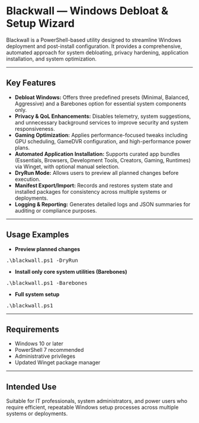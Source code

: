 # Blackwall — Windows Debloat & Setup Wizard

Blackwall is a PowerShell-based utility designed to streamline Windows deployment and post-install configuration. It provides a comprehensive, automated approach for system debloating, privacy hardening, application installation, and system optimization.

---

## Key Features

- **Debloat Windows:** Offers three predefined presets (Minimal, Balanced, Aggressive) and a Barebones option for essential system components only.
- **Privacy & QoL Enhancements:** Disables telemetry, system suggestions, and unnecessary background services to improve security and system responsiveness.
- **Gaming Optimization:** Applies performance-focused tweaks including GPU scheduling, GameDVR configuration, and high-performance power plans.
- **Automated Application Installation:** Supports curated app bundles (Essentials, Browsers, Development Tools, Creators, Gaming, Runtimes) via Winget, with optional manual selection.
- **DryRun Mode:** Allows users to preview all planned changes before execution.
- **Manifest Export/Import:** Records and restores system state and installed packages for consistency across multiple systems or deployments.
- **Logging & Reporting:** Generates detailed logs and JSON summaries for auditing or compliance purposes.

---

## Usage Examples

- **Preview planned changes**
<pre>.\blackwall.ps1 -DryRun</pre>

- **Install only core system utilities (Barebones)**
<pre>.\blackwall.ps1 -Barebones</pre>

- **Full system setup**
<pre>.\blackwall.ps1</pre>

---

## Requirements

- Windows 10 or later
- PowerShell 7 recommended
- Administrative privileges
- Updated Winget package manager

---

## Intended Use

Suitable for IT professionals, system administrators, and power users who require efficient, repeatable Windows setup processes across multiple systems or deployments.
